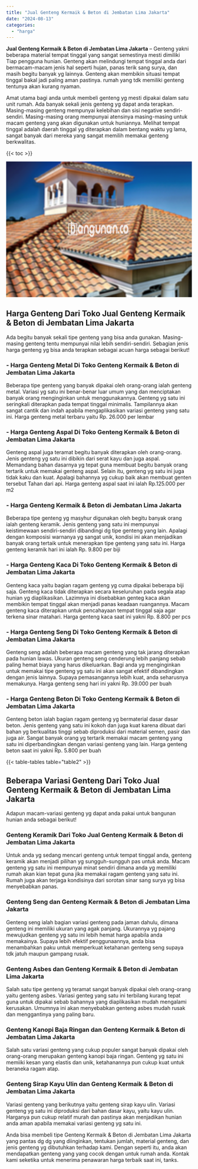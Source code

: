```yaml
---
title: "Jual Genteng Kermaik & Beton di Jembatan Lima Jakarta"
date: "2024-08-13"
categories: 
  - "harga"
---
```


**Jual Genteng Kermaik & Beton di Jembatan Lima Jakarta** – Genteng yakni beberapa material tempat tinggal yang sangat semestinya mesti dimiliki Tiap pengguna hunian. Genteng akan melindungi tempat tinggal anda dari bermacam-macam jenis hal seperti hujan, panas terik sang surya, dan masih begitu banyak yg lainnya. Genteng akan membikin situasi tempat tinggal bakal jadi paling aman pastinya. rumah yang tdk memiliki genteng tentunya akan kurang nyaman.

Amat utama bagi anda untuk membeli genteng yg mesti dipakai dalam satu unit rumah. Ada banyak sekali jenis genteng yg dapat anda terapkan. Masing-masing genteng mempunyai kelebihan dan sisi negative sendiri-sendiri. Masing-masing orang mempunyai atensinya masing-masing untuk macam genteng yang akan digunakan untuk huniannya. Melihat tempat tinggal adalah daerah tinggal yg diterapkan dalam bentang waktu yg lama, sangat banyak dari mereka yang sangat memilih memakai genteng berkwalitas.

{{< toc >}}

![Jual Genteng Kermaik & Beton di Jembatan Lima Jakarta](/images/genteng-minimalis-murah10.png)

## Harga Genteng Dari Toko Jual Genteng Kermaik & Beton di Jembatan Lima Jakarta

Ada begitu banyak sekali tipe genteng yang bisa anda gunakan. Masing-masing genteng tentu mempunyai nilai lebih sendiri-sendiri. Sebagian jenis harga genteng yg bisa anda terapkan sebagai acuan harga sebagai berikut!

### \- Harga Genteng Metal Di Toko Genteng Kermaik & Beton di Jembatan Lima Jakarta

Beberapa tipe genteng yang banyak dipakai oleh orang-orang ialah genteng metal. Variasi yg satu ini benar-benar luar umum yang dan menciptakan banyak orang menginginkan untuk menggunakannya. Genteng yg satu ini seringkali diterapkan pada tempat tinggal minimalis. Tampilannya akan sangat cantik dan indah apabila mengaplikasikan variasi genteng yang satu ini. Harga genteng metal terbaru yaitu Rp. 26.000 per lembar

### \- Harga Genteng Aspal Di Toko Genteng Kermaik & Beton di Jembatan Lima Jakarta

Genteng aspal juga teramat begitu banyak diterapkan oleh orang-orang. Jenis genteng yg satu ini dibikin dari serat kayu dan juga aspal. Memandang bahan dasarnya yg tepat guna membuat begitu banyak orang tertarik untuk memakai genteng aspal. Selain itu, genteng yg satu ini juga tidak kaku dan kuat. Apalagi bahannya yg cukup baik akan membuat genten tersebut Tahan dari api. Harga genteng aspal saat ini ialah Rp.125.000 per m2

### \- Harga Genteng Kermaik & Beton di Jembatan Lima Jakarta

Beberapa tipe genteng yg masyhur digunakan oleh begitu banyak orang ialah genteng keramik. Jenis genteng yang satu ini mempunyai keistimewaan sendiri-sendiri dibandingi dg tipe genteng yang lain. Apalagi dengan komposisi warnanya yg sangat unik, kondisi ini akan menjadikan banyak orang tertaik untuk menerapkan tipe genteng yang satu ini. Harga genteng keramik hari ini ialah Rp. 9.800 per biji

### \- Harga Genteng Kaca Di Toko Genteng Kermaik & Beton di Jembatan Lima Jakarta

Genteng kaca yaitu bagian ragam genteng yg cuma dipakai beberapa biji saja. Genteng kaca tidak diterapkan secara keseluruhan pada segala atap hunian yg diaplikasikan. Lazimnya ini disebabkan genteg kaca akan membikin tempat tinggal akan menjadi panas keadaan ruangannya. Macam genteng kaca diterapkan untuk pencahayaan tempat tinggal saja agar terkena sinar matahari. Harga genteng kaca saat ini yakni Rp. 8.800 per pcs

### \- Harga Genteng Seng Di Toko Genteng Kermaik & Beton di Jembatan Lima Jakarta

Genteng seng adalah beberapa macam genteng yang tak jarang diterapkan pada hunian lawas. Ukuran genteng seng cenderung lebih panjang sebab paling hemat biaya yang harus dikeluarkan. Bagi anda yg menginginkan untuk memakai tipe genteng yg satu ini akan sangat efektif dibandingkan dengan jenis lainnya. Supaya pemasangannya lebih kuat, anda seharusnya memakunya. Harga genteng seng hari ini yakni Rp. 39.000 per buah

### \- Harga Genteng Beton Di Toko Genteng Kermaik & Beton di Jembatan Lima Jakarta

Genteng beton ialah bagian ragam genteng yg bermaterial dasar dasar beton. Jenis genteng yang satu ini kokoh dan juga kuat karena dibuat dari bahan yg berkualitas tinggi sebab diproduksi dari material semen, pasir dan juga air. Sangat banyak orang yg tertarik memakai macam genteng yang satu ini diperbandingkan dengan variasi genteng yang lain. Harga genteng beton saat ini yakni Rp. 5.800 per buah

{{< table-tables table="table2" >}}

## Beberapa Variasi Genteng Dari Toko Jual Genteng Kermaik & Beton di Jembatan Lima Jakarta

Adapun macam-variasi genteng yg dapat anda pakai untuk bangunan hunian anda sebagai berikut!

### Genteng Keramik Dari Toko Jual Genteng Kermaik & Beton di Jembatan Lima Jakarta

Untuk anda yg sedang mencari genteng untuk tempat tinggal anda, genteng keramik akan menjadi pilihan yg sungguh-sungguh pas untuk anda. Macam genteng yg satu ini mempunyai minat sendiri dimana anda yg memiliki rumah akan kian tepat guna jika memakai ragam genteng yang satu ini. Rumah juga akan terjaga kondisinya dari sorotan sinar sang surya yg bisa menyebabkan panas.

### Genteng Seng dan Genteng Kermaik & Beton di Jembatan Lima Jakarta

Genteng seng ialah bagian variasi genteng pada jaman dahulu, dimana genteng ini memiliki ukuran yang agak panjang. Ukurannya yg pajang mewujudkan genteng yg satu ini lebih hemat harga apabila anda memakainya. Supaya lebih efektif penggunaannya, anda bisa menambahkan paku untuk memperkuat ketahanan genteng seng supaya tdk jatuh maupun gampang rusak.

### Genteng Asbes dan Genteng Kermaik & Beton di Jembatan Lima Jakarta

Salah satu tipe genteng yg teramat sangat banyak dipakai oleh orang-orang yaitu genteng asbes. Variasi genteg yang satu ini terbilang kurang tepat guna untuk dipakai sebab bahannya yang diaplikasikan mudah mengalami kerusakan. Umumnya ini akan menyebabkan genteng asbes mudah rusak dan menggantinya yang paling baru.

### Genteng Kanopi Baja Ringan dan Genteng Kermaik & Beton di Jembatan Lima Jakarta

Salah satu variasi genteng yang cukup populer sangat banyak dipakai oleh orang-orang merupakan genteng kanopi baja ringan. Genteng yg satu ini memiiki kesan yang elastis dan unik, ketahanannya pun cukup kuat untuk beraneka ragam atap.

### Genteng Sirap Kayu Ulin dan Genteng Kermaik & Beton di Jembatan Lima Jakarta

Variasi genteng yang berikutnya yaitu genteng sirap kayu ulin. Variasi genteng yg satu ini diproduksi dari bahan dasar kayu, yaitu kayu ulin. Harganya pun cukup relatif murah dan pastinya akan menjadikan hunian anda aman apabila memakai variasi genteng yg satu ini.

Anda bisa membeli tipe Genteng Kermaik & Beton di Jembatan Lima Jakarta yang pantas dg dg yang diinginkan, tentukan jumlah, material genteng, dan jenis genteng yg dibutuhkan terhadap kami. Dengan seperti itu, anda akan mendapatkan genteng yang yang cocok dengan untuk rumah anda. Kontak kami seketika untuk menerima penawaran harga terbaik saat ini, tanks.
